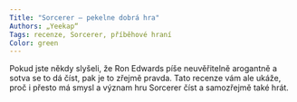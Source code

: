 ```yaml
---
Title: "Sorcerer – pekelne dobrá hra"
Authors: „Yeekap“
Tags: recenze, Sorcerer, příběhové hraní
Color: green
---
```

Pokud jste někdy slyšeli, že Ron Edwards píše neuvěřitelně arogantně a sotva se to dá číst, pak je to zřejmě pravda. Tato recenze vám ale ukáže, proč i přesto má smysl a význam hru Sorcerer číst a samozřejmě také hrát.
